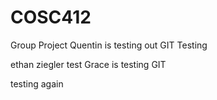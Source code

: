 # COSC412
Group Project
Quentin is testing out GIT
Testing

ethan ziegler test
Grace is testing GIT

testing again